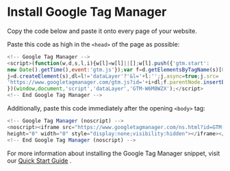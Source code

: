 Install Google Tag Manager
===

Copy the code below and paste it onto every page of your website.

Paste this code as high in the `<head>` of the page as possible:

```js
<!-- Google Tag Manager -->
<script>(function(w,d,s,l,i){w[l]=w[l]||[];w[l].push({'gtm.start':
new Date().getTime(),event:'gtm.js'});var f=d.getElementsByTagName(s)[0],
j=d.createElement(s),dl=l!='dataLayer'?'&l='+l:'';j.async=true;j.src=
'https://www.googletagmanager.com/gtm.js?id='+i+dl;f.parentNode.insertBefore(j,f);
})(window,document,'script','dataLayer','GTM-W6M8WZX');</script>
<!-- End Google Tag Manager -->
```

Additionally, paste this code immediately after the opening `<body>` tag:

```js
<!-- Google Tag Manager (noscript) -->
<noscript><iframe src="https://www.googletagmanager.com/ns.html?id=GTM-W6M8WZX"
height="0" width="0" style="display:none;visibility:hidden"></iframe></noscript>
<!-- End Google Tag Manager (noscript) -->
```

For more information about installing the Google Tag Manager snippet, visit our [Quick Start Guide](https://developers.google.com/tag-manager/quickstart) .
